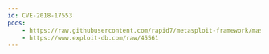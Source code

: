 ```yaml
---
id: CVE-2018-17553
pocs:
    - https://raw.githubusercontent.com/rapid7/metasploit-framework/master/modules/exploits/multi/http/navigate_cms_rce.rb
    - https://www.exploit-db.com/raw/45561
---
```

